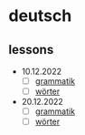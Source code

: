 # deutsch
## lessons
- 10.12.2022
    - [ ] [grammatik](/unterrichts/10-12-2022/grammatiken/grammatiken.md)
    - [ ] [wörter](/unterrichts/10-12-2022/worter/worter.md)
- 20.12.2022
    - [ ] [grammatik](/unterrichts/20-12-2022/grammatiken/grammatiken.md)
    - [ ] [wörter](/unterrichts/20-12-2022/worter/worter.md)
